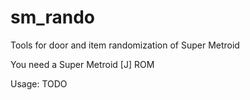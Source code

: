 # sm_rando
Tools for door and item randomization of Super Metroid

You need a Super Metroid [J] ROM

Usage:
TODO
